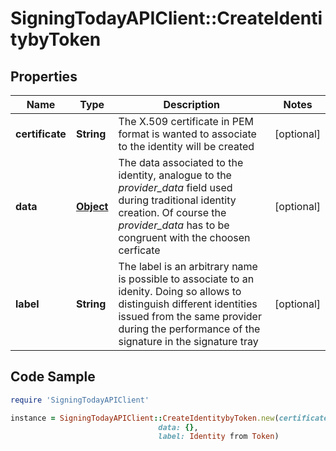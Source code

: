 # SigningTodayAPIClient::CreateIdentitybyToken

## Properties

Name | Type | Description | Notes
------------ | ------------- | ------------- | -------------
**certificate** | **String** | The X.509 certificate in PEM format is wanted to associate to the identity will be created | [optional] 
**data** | [**Object**](.md) | The data associated to the identity, analogue to the _provider_data_ field used during traditional identity creation. Of course the _provider_data_ has to be congruent with the choosen cerficate  | [optional] 
**label** | **String** | The label is an arbitrary name is possible to associate to an idenity. Doing so allows to distinguish different identities issued from the same provider during the performance of the signature in the signature tray | [optional] 

## Code Sample

```ruby
require 'SigningTodayAPIClient'

instance = SigningTodayAPIClient::CreateIdentitybyToken.new(certificate: &lt;raw certificate string&gt;,
                                 data: {},
                                 label: Identity from Token)
```


